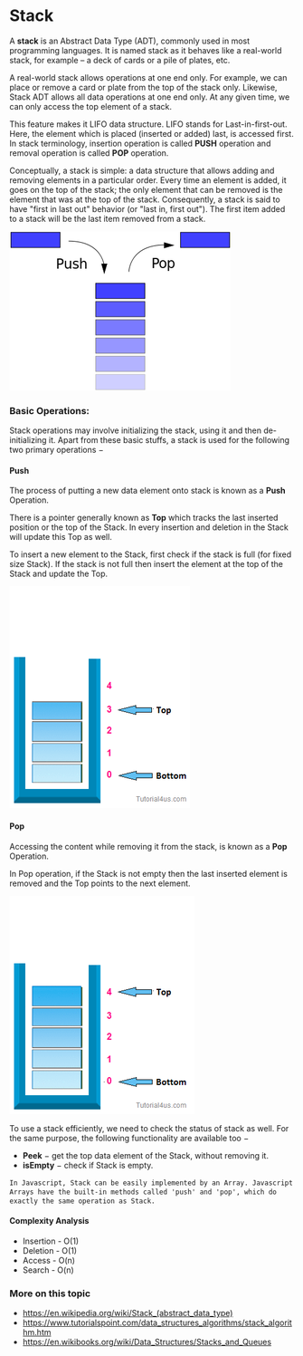 # Stack

A **stack** is an Abstract Data Type (ADT), commonly used in most programming languages. It is named stack as it behaves like a real-world stack, for example – a deck of cards or a pile of plates, etc.

A real-world stack allows operations at one end only. For example, we can place or remove a card or plate from the top of the stack only. Likewise, Stack ADT allows all data operations at one end only. At any given time, we can only access the top element of a stack.

This feature makes it LIFO data structure. LIFO stands for Last-in-first-out. Here, the element which is placed (inserted or added) last, is accessed first. In stack terminology, insertion operation is called **PUSH** operation and removal operation is called **POP** operation.


Conceptually, a stack is simple: a data structure that allows adding and removing elements in a particular order. Every time an element is added, it goes on the top of the stack; the only element that can be removed is the element that was at the top of the stack. Consequently, a stack is said to have "first in last out" behavior (or "last in, first out"). The first item added to a stack will be the last item removed from a stack.

![Stack](./images/stack.svg)

### Basic Operations:

Stack operations may involve initializing the stack, using it and then de-initializing it. Apart from these basic stuffs, a stack is used for the following two primary operations −

#### Push

The process of putting a new data element onto stack is known as a **Push** Operation.

There is a pointer generally known as **Top** which tracks the last inserted position or the top of the Stack. In every insertion and deletion in the Stack will update this Top as well.

To insert a new element to the Stack, first check if the stack is full (for fixed size Stack). If the stack is not full then insert the element at the top of the Stack and update the Top.

![Stack Push](./images/push-operation.gif)


#### Pop

Accessing the content while removing it from the stack, is known as a **Pop** Operation.

In Pop operation, if the Stack is not empty then the last inserted element is removed and the Top points to the next element.

![Stack Pop](./images/pop-operation.gif)


To use a stack efficiently, we need to check the status of stack as well. For the same purpose, the following functionality are available too −

- **Peek** − get the top data element of the Stack, without removing it.
- **isEmpty** − check if Stack is empty.


```
In Javascript, Stack can be easily implemented by an Array. Javascript Arrays have the built-in methods called 'push' and 'pop', which do exactly the same operation as Stack.
```


#### Complexity Analysis
- Insertion - O(1)
- Deletion - O(1)
- Access - O(n)
- Search - O(n)


### More on this topic
- https://en.wikipedia.org/wiki/Stack_(abstract_data_type)
- https://www.tutorialspoint.com/data_structures_algorithms/stack_algorithm.htm
- https://en.wikibooks.org/wiki/Data_Structures/Stacks_and_Queues
